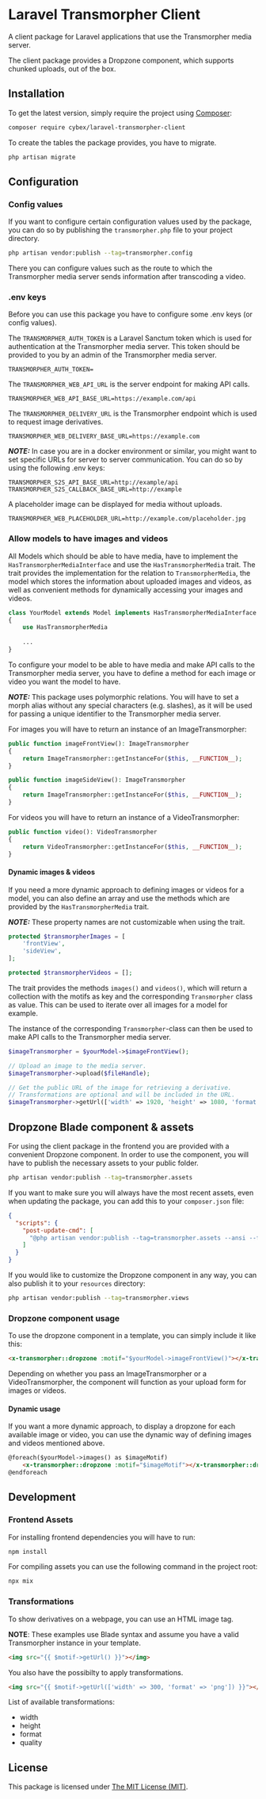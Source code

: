# Laravel Transmorpher Client

A client package for Laravel applications that use the Transmorpher media server.

The client package provides a Dropzone component, which supports chunked uploads, out of the box.

## Installation

To get the latest version, simply require the project using [Composer](https://getcomposer.org):

```bash
composer require cybex/laravel-transmorpher-client
```

To create the tables the package provides, you have to migrate.

```bash
php artisan migrate
```

## Configuration

### Config values

If you want to configure certain configuration values used by the package, you can do so by publishing the `transmorpher.php` file to your project directory.

```bash
php artisan vendor:publish --tag=transmorpher.config
```

There you can configure values such as the route to which the Transmorpher media server sends information after transcoding a video.

### .env keys

Before you can use this package you have to configure some .env keys (or config values).

The `TRANSMORPHER_AUTH_TOKEN` is a Laravel Sanctum token which is used for authentication at the Transmorpher media
server. This token should be provided to you by an admin of the Transmorpher media server.

```dotenv
TRANSMORPHER_AUTH_TOKEN=
```

The `TRANSMORPHER_WEB_API_URL` is the server endpoint for making API calls.

```dotenv
TRANSMORPHER_WEB_API_BASE_URL=https://example.com/api
```

The `TRANSMORPHER_DELIVERY_URL` is the Transmorpher endpoint which is used to request image derivatives.

```dotenv
TRANSMORPHER_WEB_DELIVERY_BASE_URL=https://example.com
```

**_NOTE:_** In case you are in a docker environment or similar, you might want to set specific URLs for server to server communication. You can do so by using the following .env
keys:

```dotenv
TRANSMORPHER_S2S_API_BASE_URL=http://example/api
TRANSMORPHER_S2S_CALLBACK_BASE_URL=http://example
```

A placeholder image can be displayed for media without uploads.

```dotenv
TRANSMORPHER_WEB_PLACEHOLDER_URL=http://example.com/placeholder.jpg
```

### Allow models to have images and videos

All Models which should be able to have media, have to implement the `HasTransmorpherMediaInterface` and use
the `HasTransmorpherMedia` trait. The trait provides the implementation for the relation to `TransmorpherMedia`, the
model which stores the information about uploaded images and videos, as well as convenient methods for dynamically accessing your images and videos.

```php
class YourModel extends Model implements HasTransmorpherMediaInterface
{
    use HasTransmorpherMedia
   
    ...
}
```

To configure your model to be able to have media and make API calls to the Transmorpher media server, you have to define
a method for each image or video you want the model to have.

**_NOTE:_** This package uses polymorphic relations. You will have to set a morph alias without any special characters
(e.g. slashes), as it will be used for passing a unique identifier to the Transmorpher media server.

For images you will have to return an instance of an ImageTransmorpher:

```php
public function imageFrontView(): ImageTransmorpher
{
    return ImageTransmorpher::getInstanceFor($this, __FUNCTION__);
}

public function imageSideView(): ImageTransmorpher
{
    return ImageTransmorpher::getInstanceFor($this, __FUNCTION__);
}
```

For videos you will have to return an instance of a VideoTransmorpher:

```php
public function video(): VideoTransmorpher
{
    return VideoTransmorpher::getInstanceFor($this, __FUNCTION__);
}
```

#### Dynamic images & videos

If you need a more dynamic approach to defining images or videos for a model, you can also define an array and use the methods which are provided by the `HasTransmorpherMedia` trait.

**_NOTE:_** These property names are not customizable when using the trait.

```php
protected $transmorpherImages = [
    'frontView',
    'sideView',
];

protected $transmorpherVideos = [];
```

The trait provides the methods `images()` and `videos()`, which will return a collection with the motifs as key and the corresponding `Transmorpher` class as value.
This can be used to iterate over all images for a model for example.

The instance of the corresponding `Transmorpher`-class can then be used to make API calls to the Transmorpher media
server.

```php
$imageTransmorpher = $yourModel->$imageFrontView();

// Upload an image to the media server.
$imageTransmorpher->upload($fileHandle);

// Get the public URL of the image for retrieving a derivative.
// Transformations are optional and will be included in the URL. 
$imageTransmorpher->getUrl(['width' => 1920, 'height' => 1080, 'format' => 'jpg', 'quality' => 80]);
```

## Dropzone Blade component & assets

For using the client package in the frontend you are provided with a convenient Dropzone component. In order to use the component, you will have to publish the necessary assets to
your public folder.

```bash
php artisan vendor:publish --tag=transmorpher.assets
```

If you want to make sure you will always have the most recent assets, even when updating the package, you can add this to your `composer.json` file:

```json
{
  "scripts": {
    "post-update-cmd": [
      "@php artisan vendor:publish --tag=transmorpher.assets --ansi --force"
    ]
  }
}
```

If you would like to customize the Dropzone component in any way, you can also publish it to your `resources` directory:

```bash
php artisan vendor:publish --tag=transmorpher.views
```

### Dropzone component usage

To use the dropzone component in a template, you can simply include it like this:

```html
<x-transmorpher::dropzone :motif="$yourModel->imageFrontView()"></x-transmorpher::dropzone>
```

Depending on whether you pass an ImageTransmorpher or a VideoTransmorpher, the component will function as your upload form for images or videos.

#### Dynamic usage

If you want a more dynamic approach, to display a dropzone for each available image or video, you can use the dynamic way of defining images and videos mentioned above.

```html
@foreach($yourModel->images() as $imageMotif)
    <x-transmorpher::dropzone :motif="$imageMotif"></x-transmorpher::dropzone>
@endforeach
```

## Development

### Frontend Assets
For installing frontend dependencies you will have to run:
```bash
npm install
```

For compiling assets you can use the following command in the project root:
```bash
npx mix
```

### Transformations

To show derivatives on a webpage, you can use an HTML image tag.

**NOTE**: These examples use Blade syntax and assume you have a valid Transmorpher instance in your template.

```html
<img src="{{ $motif->getUrl() }}"></img>
```

You also have the possibilty to apply transformations.

```html
<img src="{{ $motif->getUrl(['width' => 300, 'format' => 'png']) }}"></img>
```

List of available transformations:
- width
- height
- format
- quality

## License

This package is licensed under [The MIT License (MIT)](LICENSE).
